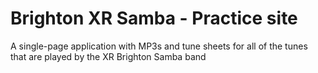 # Brighton XR Samba - Practice site

A single-page application with MP3s and tune sheets for all of the tunes that are played by the XR Brighton Samba band
 
